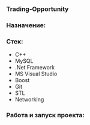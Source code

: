 ### Trading-Opportunity

### Назначение:

### Стек: 
- С++
- MySQL
- .Net Framework
- MS Visual Studio
- Boost
- Git
- STL
- Networking

### Работа и запуск проекта:

###
